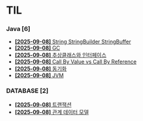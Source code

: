# TIL
 
### Java [6]
- [**[2025-09-08]**  String StringBuilder StringBuffer](https://github.com/A-lass/TIL/blob/main/Java/String_StringBuilder_StringBuffer.md)
- [**[2025-09-08]**  GC](https://github.com/A-lass/TIL/blob/main/Java/GC.md)
- [**[2025-09-08]**  추상클래스와 인터페이스](https://github.com/A-lass/TIL/blob/main/Java/추상클래스와_인터페이스.md)
- [**[2025-09-08]**  Call By Value vs Call By Reference](https://github.com/A-lass/TIL/blob/main/Java/Call_By_Value_vs_Call_By_Reference.md)
- [**[2025-09-08]**  동기화](https://github.com/A-lass/TIL/blob/main/Java/동기화.md)
- [**[2025-09-08]**  JVM](https://github.com/A-lass/TIL/blob/main/Java/JVM.md)
### DATABASE [2]
- [**[2025-09-08]**  트랜잭션](https://github.com/A-lass/TIL/blob/main/DATABASE/트랜잭션.md)
- [**[2025-09-08]**  관계 데이터 모델](https://github.com/A-lass/TIL/blob/main/DATABASE/관계_데이터_모델.md)
